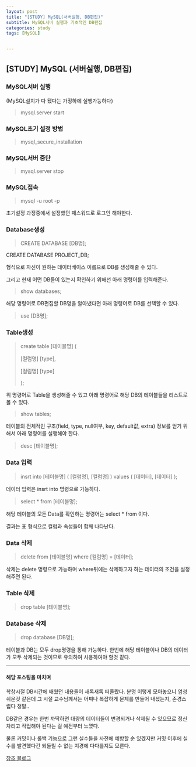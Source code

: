 ```yaml
---
layout: post
title: "[STUDY] MySQL(서버실행, DB편집)"
subtitle: MySQL서버 실행과 기초적인 DB편집
categories: study
tags: [MySQL]


---
```




## [STUDY] MySQL (서버실행, DB편집)

### MySQL서버 실행

(MySQL설치가 다 됐다는 가정하에 실행가능하다)

> mysql.server start



### MySQL초기 설정 방법

> mysql_secure_installation



### MySQL서버 중단

> mysql.server stop



### MySQL접속

> mysql -u root -p

초기설정 과정중에서 설정했던 패스워드로 로그인 해야한다.



### Database생성

> CREATE DATABASE [DB명];

CREATE DATABASE PROJECT_DB;

형식으로 자신이 원하는 데이터베이스 이름으로 DB를 생성해줄 수 있다.

그리고 현재 어떤 DB들이 있는지 확인하기 위해선 아래 명령어를 입력해준다.

> show databases;

해당 명령어로 DB편집할 DB명을 알아냈다면 아래 명령어로 DB를 선택할 수 있다.

> use [DB명];



### Table생성

> create table [테이블명] (
>
> [컬럼명] [type],
>
> [컬럼명] [type]
>
> );

위 명령어로 Table을 생성해줄 수 있고 아래 명령어로 해당 DB의 테이블들을 리스트로 볼 수 있다.

> show tables;

테이블의 전체적인 구조(field, type, null여부, key, default값, extra) 정보를 얻기 위해서 아래 명령어를 실행해야 한다.

> desc [테이블명];



### Data 입력

> insrt into [테이블명] ( [컬럼명], [컬럼명] ) values ( [데이터], [데이터] );

데이터 입력은 insrt into 명령으로 가능하다.

> select * from [테이블명];

해당 테이블의 모든 Data를 확인하는 명령어는 select * from 이다.

결과는 표 형식으로 컬럼과 속성들이 함께 나타난다.



### Data 삭제

> delete from [테이블명] where [컬럼명] = [데이터];

삭제는 delete 명령으로 가능하며 where뒤에는 삭제하고자 하는 데이터의 조건을 설정해주면 된다.



### Table 삭제

> drop table [테이블명];



### Database 삭제

> drop database [DB명];

테이블과 DB는 모두 drop명령을 통해 가능하다. 한번에 해당 테이블이나 DB의 데이터가 모두 삭제되는 것이므로 유의하여 사용하여야 할것 같다.



---------------

#### 해당 포스팅을 마치며

학창시절 DB시간에 배웠던 내용들이 새록새록 떠올랐다. 분명 이렇게 모아놓으니 엄청 쉬운것 같은데 그 시절 교수님께서는 어찌나 복잡하게 문제를 만들어 내셨는지, 존경스럽다 정말..

DB같은 경우는 한번 까딱하면 대량의 데이터들이 변경되거나 삭제될 수 있으므로 정신차리고 작업해야 된다는 걸 예전부터 느꼈다.

물론 커밋이나 롤백 기능으로 그런 실수들을 사전에 예방할 순 있겠지만 커밋 이후에 실수를 발견했다간 되돌릴 수 없는 지경에 다다를지도 모른다.



[참조 블로그](https://secure-key.tistory.com/56)